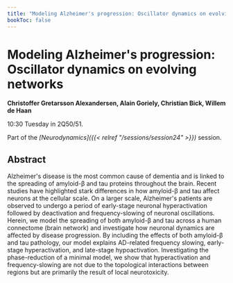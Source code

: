 ```yaml
---
title: "Modeling Alzheimer's progression: Oscillator dynamics on evolving networks"
bookToc: false
---
```


# Modeling Alzheimer's progression: Oscillator dynamics on evolving networks

**Christoffer Gretarsson Alexandersen, Alain Goriely, Christian Bick, Willem de Haan**

10:30 Tuesday in 2Q50/51.

Part of the *[Neurodynamics]({{< relref "/sessions/session24" >}})* session.

## Abstract

Alzheimer's disease is the most common cause of dementia and is linked to the spreading of amyloid-β
 and tau proteins throughout the brain. Recent studies have highlighted stark differences in how amyloid-β
 and tau affect neurons at the cellular scale. On a larger scale, Alzheimer's patients are observed to undergo a period of early-stage neuronal hyperactivation followed by deactivation and frequency-slowing of neuronal oscillations. Herein, we model the spreading of both amyloid-β
 and tau across a human connectome (brain network) and investigate how neuronal dynamics are affected by disease progression. By including the effects of both amyloid-β
 and tau pathology, our model explains AD-related frequency slowing, early-stage hyperactivation, and late-stage hypoactivation. Investigating the phase-reduction of a minimal model, we show that hyperactivation and frequency-slowing are not due to the topological interactions between regions but are primarily the result of local neurotoxicity.


